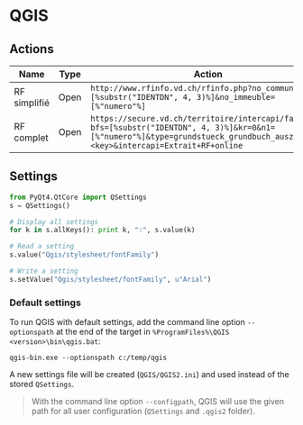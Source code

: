 QGIS
====

Actions
-------

| Name         | Type | Action |
| ------------ | ---- | ------ |
| RF simplifié | Open | ```http://www.rfinfo.vd.ch/rfinfo.php?no_commune=[%substr("IDENTDN", 4, 3)%]&no_immeuble=[%"numero"%]``` |
| RF complet   | Open | ```https://secure.vd.ch/territoire/intercapi/faces?bfs=[%substr("IDENTDN", 4, 3)%]&kr=0&n1=[%"numero"%]&type=grundstueck_grundbuch_auszug&sec=<key>&intercapi=Extrait+RF+online``` |

Settings
--------

```python
from PyQt4.QtCore import QSettings
s = QSettings()

# Display all settings
for k in s.allKeys(): print k, ":", s.value(k)

# Read a setting
s.value("Qgis/stylesheet/fontFamily")

# Write a setting
s.setValue("Qgis/stylesheet/fontFamily", u"Arial")
```

### Default settings

To run QGIS with default settings, add the command line option ```--optionspath``` at the end of the target in ```%ProgramFiles%\QGIS <version>\bin\qgis.bat```:

```batchfile
qgis-bin.exe --optionspath c:/temp/qgis
```

A new settings file will be created (```QGIS/QGIS2.ini```) and used instead of the stored ```QSettings```.

> With the command line option ```--configpath```, QGIS will use the given path for all user configuration (```QSettings``` and ```.qgis2``` folder).

